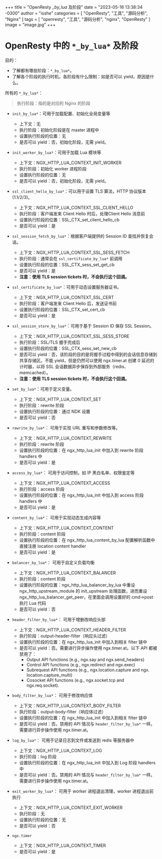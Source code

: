 +++
title = "OpenResty *_by_lua* 及阶段"
date = "2023-05-16 13:38:34 -0300"
author = "isshe"
categories = [ "OpenResty", "工具", "源码分析", "Nginx" ]
tags = [ "openresty", "工具", "源码分析", "nginx", "OpenResty" ]
image = "image.jpg"
+++

# OpenResty 中的 `*_by_lua*` 及阶段

目的：

- 了解都有哪些阶段：`*_by_lua*`。
- 了解各个阶段的执行时机，各阶段有什么限制：如是否可以 yield，原因是什么。

所有的 `*_by_lua*`：

> 执行阶段：指的是对应的 Nginx 的阶段

- `init_by_lua*`：可用于加载配置、初始化全局变量等
  - 上下文：无
  - 执行阶段：初始化阶段是在 master 进程中
  - 设置执行阶段的位置：无
  - 是否可以 yield：否，初始化阶段，无需 yield。

- `init_worker_by_lua*`：可用于加载 Lua 模块等
  - 上下文：NGX_HTTP_LUA_CONTEXT_INIT_WORKER
  - 执行阶段：初始化 worker 进程阶段
  - 设置执行阶段的位置：无
  - 是否可以 yield：否，初始化阶段，无需 yield。

- `ssl_client_hello_by_lua*`：可以用于设置 TLS 算法，HTTP 协议版本(1.1/2/3)。
  - 上下文：NGX_HTTP_LUA_CONTEXT_SSL_CLIENT_HELLO
  - 执行阶段：客户端发来 Client Hello 时后，处理Client Hello 消息前
  - 设置执行阶段的位置：SSL_CTX_set_client_hello_cb
  - 是否可以 yield：是

- `ssl_session_fetch_by_lua*`：根据客户端提供的 Session ID 查找并恢复会话。
  - 上下文：NGX_HTTP_LUA_CONTEXT_SSL_SESS_FETCH
  - 执行阶段：通常会在 `ssl_certificate_by_lua*` 前调用
  - 设置执行阶段的位置：SSL_CTX_sess_set_get_cb
  - 是否可以 yield：是
  - **注意：使用 TLS session tickets 时，不会执行这个回调。**

- `ssl_certificate_by_lua*`：可用于动态设置服务器证书。
  - 上下文：NGX_HTTP_LUA_CONTEXT_SSL_CERT
  - 执行阶段：客户端发来 Client Hello 后，发送证书前
  - 设置执行阶段的位置：SSL_CTX_set_cert_cb
  - 是否可以 yield：是

- `ssl_session_store_by_lua*`：可用于基于 Session ID 保存 SSL Session。
  - 上下文：NGX_HTTP_LUA_CONTEXT_SSL_SESS_STORE
  - 执行阶段：SSL/TLS 握手完成后
  - 设置执行阶段的位置：SSL_CTX_sess_set_new_cb
  - 是否可以 yield：否，该阶段的目的是将握手过程中得到的会话信息存储到共享存储区。不能 yield，但是仍然可以使用 ngx.timer.at 创建 0 延迟的计时器，以将 SSL 会话数据异步保存到外部服务（redis、memcached）。
  - **注意：使用 TLS session tickets 时，不会执行这个回调。**

- `set_by_lua*`：可用于定义变量。
  - 上下文：NGX_HTTP_LUA_CONTEXT_SET
  - 执行阶段：rewrite 阶段
  - 设置执行阶段的位置：通过 NDK 设置
  - 是否可以 yield：否

- `rewrite_by_lua*`： 可用于实现 URL 重写和参数修改等。
  - 上下文：NGX_HTTP_LUA_CONTEXT_REWRITE
  - 执行阶段：rewrite 阶段
  - 设置执行阶段的位置：在 ngx_http_lua_init 中加入到  rewrite 阶段 handlers 中
  - 是否可以 yield：是

- `access_by_lua*`： 可用于访问控制，如 IP 黑白名单、权限鉴定等
  - 上下文：NGX_HTTP_LUA_CONTEXT_ACCESS
  - 执行阶段：access 阶段
  - 设置执行阶段的位置：在 ngx_http_lua_init 中加入到 access 阶段 handlers 中
  - 是否可以 yield：是

- `content_by_lua*`： 可用于实现动态生成内容等
  - 上下文：NGX_HTTP_LUA_CONTEXT_CONTENT
  - 执行阶段：content 阶段
  - 设置执行阶段的位置：在 ngx_http_lua_content_by_lua 配置解析函数中直接注册 location content handler
  - 是否可以 yield：是

- `balancer_by_lua*`： 可用于自定义负载均衡
  - 上下文：NGX_HTTP_LUA_CONTEXT_BALANCER
  - 执行阶段：content 阶段
  - 设置执行阶段的位置：ngx_http_lua_balancer_by_lua 中重设 ngx_http_upstream_module 的 init_upstream 处理函数，进而重设 ngx_http_lua_balancer_get_peer，在里面会调用设置好的 cmd->post 执行 Lua 代码
  - 是否可以 yield：否

- `header_filter_by_lua*`： 可用于增删改响应头部
  - 上下文：NGX_HTTP_LUA_CONTEXT_HEADER_FILTER
  - 执行阶段：output-header-filter（响应头过滤）
  - 设置执行阶段的位置：在 ngx_http_lua_init 中加入到相关 filter 链中
  - 是否可以 yield：否。需要进行异步操作使用 ngx.timer.at。以下 API 都被禁用了：
    - Output API functions (e.g., ngx.say and ngx.send_headers)
    - Control API functions (e.g., ngx.redirect and ngx.exec)
    - Subrequest API functions (e.g., ngx.location.capture and ngx. location.capture_multi)
    - Cosocket API functions (e.g., ngx.socket.tcp and ngx.req.socket).

- `body_filter_by_lua*`： 可用于修改响应体
  - 上下文：NGX_HTTP_LUA_CONTEXT_BODY_FILTER
  - 执行阶段：output-body-filter（响应体过滤）
  - 设置执行阶段的位置：在 ngx_http_lua_init 中加入到相关 filter 链中
  - 是否可以 yield：否。禁用的 API 情况与 `header_filter_by_lua*` 一样。需要进行异步操作使用 ngx.timer.at。

- `log_by_lua*`： 可用于记录日志到文件或发送到 redis 等服务器中
  - 上下文：NGX_HTTP_LUA_CONTEXT_LOG
  - 执行阶段：log 阶段
  - 设置执行阶段的位置：在 ngx_http_lua_init 中加入到 Log 阶段 handlers 中
  - 是否可以 yield：否。禁用的 API 情况与 `header_filter_by_lua*` 一样。需要进行异步操作使用 ngx.timer.at。

- `exit_worker_by_lua*`： 可用于 worker 进程退出清理，worker 进程退出前执行
  - 上下文：NGX_HTTP_LUA_CONTEXT_EXIT_WORKER
  - 执行阶段：无
  - 设置执行阶段的位置：无
  - 是否可以 yield：否

- `ngx.timer`
  - 上下文：NGX_HTTP_LUA_CONTEXT_TIMER
  - 是否可以 yield：是
